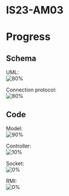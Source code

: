 # IS23-AM03

# Progress
## Schema
UML:<br />
![80%](https://progress-bar.dev/50)

Connection protocol:<br />
![80%](https://progress-bar.dev/0)

## Code
Model:<br />
![90%](https://progress-bar.dev/90)

Controller:<br />
![10%](https://progress-bar.dev/10)

Socket:<br />
![0%](https://progress-bar.dev/0)

RMI:<br />
![0%](https://progress-bar.dev/0)
